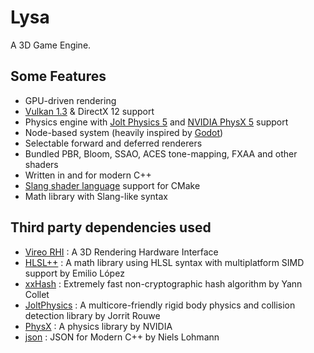 # Lysa

A 3D Game Engine.

## Some Features

- GPU-driven rendering
- [Vulkan 1.3](https://www.vulkan.org/) & DirectX 12 support
- Physics engine with [Jolt Physics 5](https://github.com/jrouwe/JoltPhysics) and [NVIDIA PhysX 5](https://github.com/NVIDIA-Omniverse/PhysX) support
- Node-based system (heavily inspired by [Godot](https://godotengine.org/))
- Selectable forward and deferred renderers
- Bundled PBR, Bloom, SSAO, ACES tone-mapping, FXAA and other shaders
- Written in and for modern C++
- [Slang shader language](https://shader-slang.org/) support for CMake
- Math library with Slang-like syntax

## Third party dependencies used

- [Vireo RHI](https://github.com/HenriMichelon/vireo_rhi) : A 3D Rendering Hardware Interface
- [HLSL++](https://github.com/redorav/hlslpp/) : A math library using HLSL syntax with multiplatform SIMD support by Emilio López
- [xxHash](https://github.com/Cyan4973/xxHash) : Extremely fast non-cryptographic hash algorithm by Yann Collet
- [JoltPhysics](https://github.com/jrouwe/JoltPhysics) : A multicore-friendly rigid body physics and collision detection library by Jorrit Rouwe
- [PhysX](https://github.com/NVIDIA-Omniverse/PhysX) : A physics library by NVIDIA
- [json](https://github.com/nlohmann/json) : JSON for Modern C++ by Niels Lohmann
